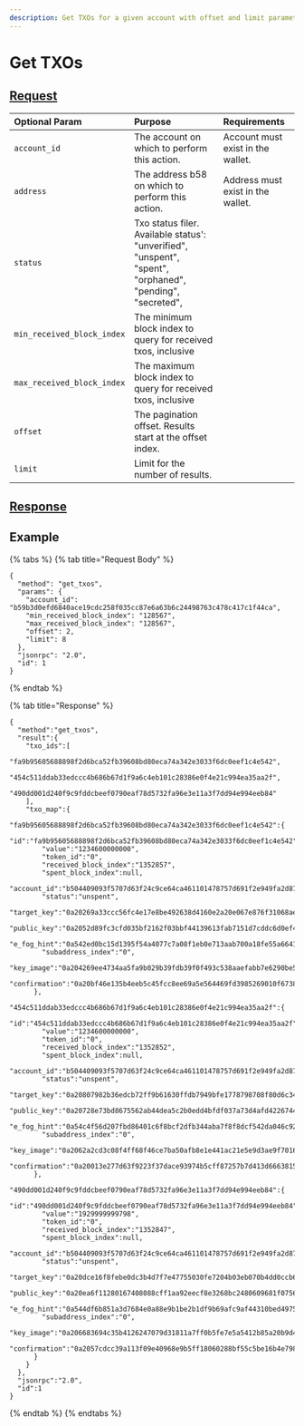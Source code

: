 ```yaml
---
description: Get TXOs for a given account with offset and limit parameters
---
```


# Get TXOs

## [Request](../../../full-service/src/json_rpc/v2/api/request.rs#L40)

| Optional Param | Purpose | Requirements |
| :--- | :--- | :--- |
| `account_id` | The account on which to perform this action. | Account must exist in the wallet. |
| `address` | The address b58 on which to perform this action. | Address must exist in the wallet. |
| `status` | Txo status filer. Available status': "unverified", "unspent", "spent", "orphaned", "pending", "secreted", | |
| `min_received_block_index` | The minimum block index to query for received txos, inclusive | |
| `max_received_block_index` | The maximum block index to query for received txos, inclusive | |
| `offset` | The pagination offset. Results start at the offset index. | |
| `limit` | Limit for the number of results.| |

## [Response](../../../full-service/src/json_rpc/v2/api/response.rs#L41)

## Example

{% tabs %}
{% tab title="Request Body" %}
```text
{
  "method": "get_txos",
  "params": {
    "account_id": "b59b3d0efd6840ace19cdc258f035cc87e6a63b6c24498763c478c417c1f44ca",
    "min_received_block_index": "128567",
    "max_received_block_index": "128567",
    "offset": 2,
    "limit": 8
  },
  "jsonrpc": "2.0",
  "id": 1
}
```
{% endtab %}

{% tab title="Response" %}
```text
{
  "method":"get_txos",
  "result":{
    "txo_ids":[
      "fa9b95605688898f2d6bca52fb39608bd80eca74a342e3033f6dc0eef1c4e542",
      "454c511ddab33edccc4b686b67d1f9a6c4eb101c28386e0f4e21c994ea35aa2f",
      "490dd001d240f9c9fddcbeef0790eaf78d5732fa96e3e11a3f7dd94e994eeb84"
    ],
    "txo_map":{
      "fa9b95605688898f2d6bca52fb39608bd80eca74a342e3033f6dc0eef1c4e542":{
        "id":"fa9b95605688898f2d6bca52fb39608bd80eca74a342e3033f6dc0eef1c4e542",
        "value":"1234600000000",
        "token_id":"0",
        "received_block_index":"1352857",
        "spent_block_index":null,
        "account_id":"b504409093f5707d63f24c9ce64ca461101478757d691f2e949fa2d87a35d02c",
        "status":"unspent",
        "target_key":"0a20269a33ccc56fc4e17e8be492638d4160e2a20e067e876f31068ae8ac7ddcda73",
        "public_key":"0a2052d89fc3cfd035bf2162f03bbf44139613fab7151d7cddc6d0ef44910edbd975",
        "e_fog_hint":"0a542ed0bc15d1395f54a4077c7a08f1eb0e713aab700a18fe55a66419c6b5abf250e0be3098f317b1f948e8f3c5dcfe800870c8150f386f732a850e4ef8bd2fd0bd5124ad78f2d4799fbb1e0e82a05d6002e2c30100",
        "subaddress_index":"0",
        "key_image":"0a204269ee4734aa5fa9b029b39fdb39f0f493c538aaefabb7e6290be56e402a2174",
        "confirmation":"0a20bf46e135b4eeb5c45fcc8ee69a5e564469fd3985269010f6738a96f832992afe"
      },
      "454c511ddab33edccc4b686b67d1f9a6c4eb101c28386e0f4e21c994ea35aa2f":{
        "id":"454c511ddab33edccc4b686b67d1f9a6c4eb101c28386e0f4e21c994ea35aa2f",
        "value":"1234600000000",
        "token_id":"0",
        "received_block_index":"1352852",
        "spent_block_index":null,
        "account_id":"b504409093f5707d63f24c9ce64ca461101478757d691f2e949fa2d87a35d02c",
        "status":"unspent",
        "target_key":"0a20807982b36edcb72ff9b61630ffdb7949bfe1778798708f80d6c349fc0672e011",
        "public_key":"0a20728e73bd8675562ab44dea5c2b0edd4bfdf037a73d4afd42267442337c60f73b",
        "e_fog_hint":"0a54c4f56d207fbd86401c6f8bcf2dfb344aba7f8f8dcf542da046c92ed62f9582b281068872044ca71b8c70e9a8c5b3e2c134fb36a570293ceff55d3555eb8710fbb6635cc58242ff9b2383ae832881dca8698f0100",
        "subaddress_index":"0",
        "key_image":"0a2062a2cd3c08f4ff68f46ce7ba50afb8e1e441ac21e5e9d3ae9f7016c89a2cac23",
        "confirmation":"0a20013e277d63f9223f37dace93974b5cff87257b7d413d66638155af89345016d0"
      },
      "490dd001d240f9c9fddcbeef0790eaf78d5732fa96e3e11a3f7dd94e994eeb84":{
        "id":"490dd001d240f9c9fddcbeef0790eaf78d5732fa96e3e11a3f7dd94e994eeb84",
        "value":"1929999999798",
        "token_id":"0",
        "received_block_index":"1352847",
        "spent_block_index":null,
        "account_id":"b504409093f5707d63f24c9ce64ca461101478757d691f2e949fa2d87a35d02c",
        "status":"unspent",
        "target_key":"0a20dce16f8febe0dc3b4d7f7e47755030fe7204b03eb070b4dd0ccb6aead37a4d33",
        "public_key":"0a20ea6f11280167408088cff1aa92eecf8e3268bc2480609681f07569c1ac5e8c79",
        "e_fog_hint":"0a544df6b851a3d7684e0a88e9b1be2b1df9b69afc9af44310bed49750c5482cc860d87cdc7eb18187807f9288e43b5ce9aad1b08ba7472d639f1abbe1ab3e713cb6f509367787687bcf9e2a1b72ed0e944e42c70100",
        "subaddress_index":"0",
        "key_image":"0a206683694c35b4126247079d31811a7ff0b5fe7e5a5412b85a20b9d48595788321",
        "confirmation":"0a2057cdcc39a113f09e40968e9b5ff18060288bf55c5be16b4e798370a8432f64dc"
      }
    }
  },
  "jsonrpc":"2.0",
  "id":1
}
```
{% endtab %}
{% endtabs %}
